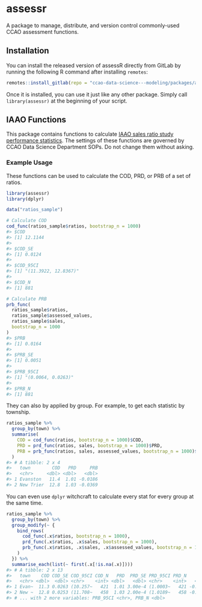 
<!-- README.md is generated from README.Rmd. Please edit that file -->

# assessr

A package to manage, distribute, and version control commonly-used CCAO
assessment functions.

## Installation

You can install the released version of assessR directly from GitLab by
running the following R command after installing `remotes`:

``` r
remotes::install_gitlab(repo = "ccao-data-science---modeling/packages/assessr")
```

Once it is installed, you can use it just like any other package. Simply
call `library(assessr)` at the beginning of your script.

## IAAO Functions

This package contains functions to calculate [IAAO sales ratio study
performance
statistics](https://www.iaao.org/media/standards/Standard_on_Ratio_Studies.pdf).
The settings of these functions are governed by CCAO Data Science
Department SOPs. Do not change them without asking.

### Example Usage

These functions can be used to calculate the COD, PRD, or PRB of a set
of ratios.

``` r
library(assessr)
library(dplyr)

data("ratios_sample")

# Calculate COD
cod_func(ratios_sample$ratios, bootstrap_n = 1000)
#> $COD
#> [1] 12.1144
#> 
#> $COD_SE
#> [1] 0.0124
#> 
#> $COD_95CI
#> [1] "(11.3922, 12.8367)"
#> 
#> $COD_N
#> [1] 881

# Calculate PRB
prb_func(
  ratios_sample$ratios,
  ratios_sample$assessed_values,
  ratios_sample$sales,
  bootstrap_n = 1000
)
#> $PRB
#> [1] 0.0164
#> 
#> $PRB_SE
#> [1] 0.0051
#> 
#> $PRB_95CI
#> [1] "(0.0064, 0.0263)"
#> 
#> $PRB_N
#> [1] 881
```

They can also by applied by group. For example, to get each statistic by
township.

``` r
ratios_sample %>%
  group_by(town) %>%
  summarise(
    COD = cod_func(ratios, bootstrap_n = 1000)$COD,
    PRD = prd_func(ratios, sales, bootstrap_n = 1000)$PRD,
    PRB = prb_func(ratios, sales, assessed_values, bootstrap_n = 1000)$PRB
  )
#> # A tibble: 2 x 4
#>   town        COD   PRD     PRB
#>   <chr>     <dbl> <dbl>   <dbl>
#> 1 Evanston   11.4  1.01 -0.0186
#> 2 New Trier  12.8  1.03 -0.0369
```

You can even use `dplyr` witchcraft to calculate every stat for every
group at the same time.

``` r
ratios_sample %>%
  group_by(town) %>%
  group_modify(~ {
    bind_rows(
      cod_func(.x$ratios, bootstrap_n = 1000),
      prd_func(.x$ratios, .x$sales, bootstrap_n = 1000),
      prb_func(.x$ratios, .x$sales, .x$assessed_values, bootstrap_n = 1000)
    )
  }) %>%
  summarise_each(list(~ first(.x[!is.na(.x)]))) 
#> # A tibble: 2 x 13
#>   town    COD COD_SE COD_95CI COD_N   PRD  PRD_SE PRD_95CI PRD_N     PRB PRB_SE
#>   <chr> <dbl>  <dbl> <chr>    <int> <dbl>   <dbl> <chr>    <int>   <dbl>  <dbl>
#> 1 Evan~  11.3 0.0263 (10.257~   421  1.01 3.00e-4 (1.0003~   421 -0.0188 0.0078
#> 2 New ~  12.8 0.0253 (11.708~   458  1.03 2.00e-4 (1.0189~   458 -0.0374 0.0084
#> # ... with 2 more variables: PRB_95CI <chr>, PRB_N <dbl>
```
